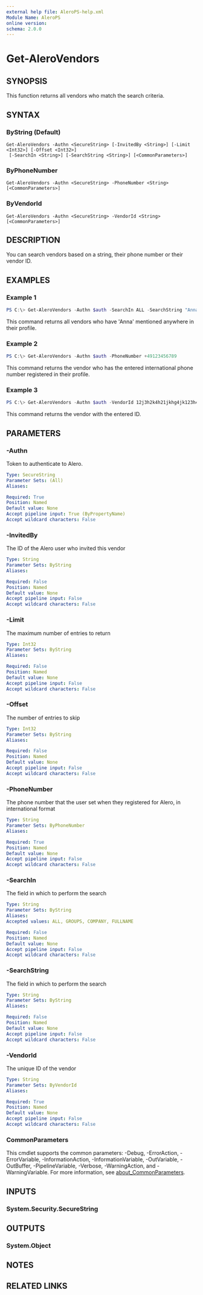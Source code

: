 ```yaml
---
external help file: AleroPS-help.xml
Module Name: AleroPS
online version:
schema: 2.0.0
---
```


# Get-AleroVendors

## SYNOPSIS
This function returns all vendors who match the search criteria.

## SYNTAX

### ByString (Default)
```
Get-AleroVendors -Authn <SecureString> [-InvitedBy <String>] [-Limit <Int32>] [-Offset <Int32>]
 [-SearchIn <String>] [-SearchString <String>] [<CommonParameters>]
```

### ByPhoneNumber
```
Get-AleroVendors -Authn <SecureString> -PhoneNumber <String> [<CommonParameters>]
```

### ByVendorId
```
Get-AleroVendors -Authn <SecureString> -VendorId <String> [<CommonParameters>]
```

## DESCRIPTION
You can search vendors based on a string, their phone number or their vendor ID.

## EXAMPLES

### Example 1
```powershell
PS C:\> Get-AleroVendors -Authn $auth -SearchIn ALL -SearchString "Anna"
```

This command returns all vendors who have 'Anna' mentioned anywhere in their profile.

### Example 2
```powershell
PS C:\> Get-AleroVendors -Authn $auth -PhoneNumber +49123456789
```

This command returns the vendor who has the entered international phone number registered in their profile.

### Example 3
```powershell
PS C:\> Get-AleroVendors -Authn $auth -VendorId 12j3h2k4h21jkhg4jk123h4g
```

This command returns the vendor with the entered ID.

## PARAMETERS

### -Authn
Token to authenticate to Alero.

```yaml
Type: SecureString
Parameter Sets: (All)
Aliases:

Required: True
Position: Named
Default value: None
Accept pipeline input: True (ByPropertyName)
Accept wildcard characters: False
```

### -InvitedBy
The ID of the Alero user who invited this vendor

```yaml
Type: String
Parameter Sets: ByString
Aliases:

Required: False
Position: Named
Default value: None
Accept pipeline input: False
Accept wildcard characters: False
```

### -Limit
The maximum number of entries to return

```yaml
Type: Int32
Parameter Sets: ByString
Aliases:

Required: False
Position: Named
Default value: None
Accept pipeline input: False
Accept wildcard characters: False
```

### -Offset
The number of entries to skip

```yaml
Type: Int32
Parameter Sets: ByString
Aliases:

Required: False
Position: Named
Default value: None
Accept pipeline input: False
Accept wildcard characters: False
```

### -PhoneNumber
The phone number that the user set when they registered for Alero, in international format

```yaml
Type: String
Parameter Sets: ByPhoneNumber
Aliases:

Required: True
Position: Named
Default value: None
Accept pipeline input: False
Accept wildcard characters: False
```

### -SearchIn
The field in which to perform the search

```yaml
Type: String
Parameter Sets: ByString
Aliases:
Accepted values: ALL, GROUPS, COMPANY, FULLNAME

Required: False
Position: Named
Default value: None
Accept pipeline input: False
Accept wildcard characters: False
```

### -SearchString
The field in which to perform the search

```yaml
Type: String
Parameter Sets: ByString
Aliases:

Required: False
Position: Named
Default value: None
Accept pipeline input: False
Accept wildcard characters: False
```

### -VendorId
The unique ID of the vendor

```yaml
Type: String
Parameter Sets: ByVendorId
Aliases:

Required: True
Position: Named
Default value: None
Accept pipeline input: False
Accept wildcard characters: False
```

### CommonParameters
This cmdlet supports the common parameters: -Debug, -ErrorAction, -ErrorVariable, -InformationAction, -InformationVariable, -OutVariable, -OutBuffer, -PipelineVariable, -Verbose, -WarningAction, and -WarningVariable. For more information, see [about_CommonParameters](http://go.microsoft.com/fwlink/?LinkID=113216).

## INPUTS

### System.Security.SecureString

## OUTPUTS

### System.Object
## NOTES

## RELATED LINKS
